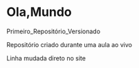 # Ola,Mundo
 Primeiro_Repositório_Versionado

Repositório criado durante uma aula ao vivo 

Linha mudada direto no site 
